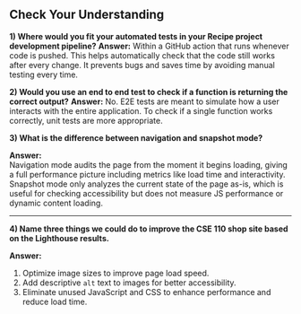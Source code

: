## Check Your Understanding

**1) Where would you fit your automated tests in your Recipe project development pipeline?**
**Answer:** Within a GitHub action that runs whenever code is pushed.  This helps automatically check that the code still works after every change. It prevents bugs and saves time by 
avoiding manual testing every time. 

**2) Would you use an end to end test to check if a function is returning the correct output?**
**Answer:** No. E2E tests are meant to simulate how a user interacts with the entire application. To check if a single function works correctly, unit tests are more appropriate.

**3) What is the difference between navigation and snapshot mode?**

**Answer:**  
Navigation mode audits the page from the moment it begins loading, giving a full performance picture including metrics like load time and interactivity. Snapshot mode only analyzes the current state of the page as-is, which is useful for checking accessibility but does not measure JS performance or dynamic content loading.

---

**4) Name three things we could do to improve the CSE 110 shop site based on the Lighthouse results.**

**Answer:**  
1. Optimize image sizes to improve page load speed.  
2. Add descriptive `alt` text to images for better accessibility.  
3. Eliminate unused JavaScript and CSS to enhance performance and reduce load time.

